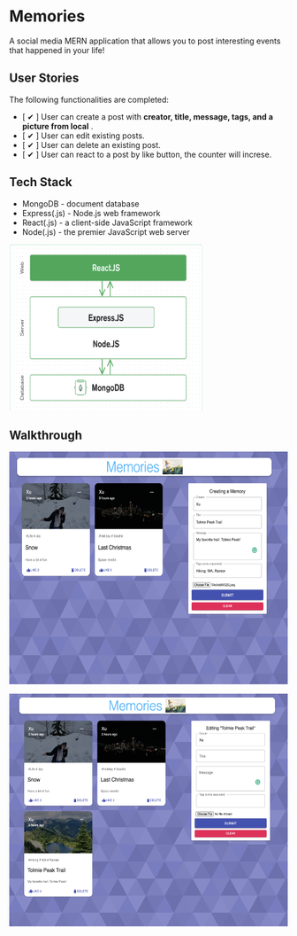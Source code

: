 # Memories

A social media MERN application that allows you to post interesting events that happened in your life!

## User Stories

The following functionalities are completed:

- [ ✔ ] User can create a post with **creator, title, message, tags, and a picture from local** .
- [ ✔ ] User can edit existing posts.
- [ ✔ ] User can delete an existing post. 
- [ ✔ ] User can react to a post by like button, the counter will increse.

## Tech Stack

- MongoDB - document database
- Express(.js) - Node.js web framework
- React(.js) - a client-side JavaScript framework
- Node(.js) - the premier JavaScript web server

<p align="left">
  <img height="300" width="350" src="pic/Screen Shot 2020-12-27 at 10.15.12 PM.png"/>
</p>

## Walkthrough

<p align="left">
  <img height="420" width="550" src="pic/before.png"/>
</p>


<p align="left">
  <img height="420" width="550" src="pic/after.png"/>
</p>



